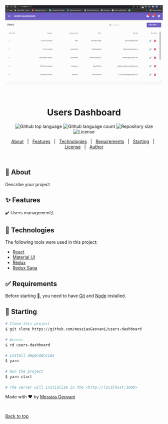 <div align="center" id="top"> 
  <img src="./assets/print.gif" style="max-height: 450px" alt="Users Dashboard" />

  &#xa0;

  <!-- <a href="https://codigodoallan.netlify.app">Demo</a> -->
</div>

<h1 align="center">Users Dashboard</h1>

<p align="center">
  <img alt="Github top language" src="https://img.shields.io/github/languages/top/messiasGeovani/users-dashboard?color=56BEB8">

  <img alt="Github language count" src="https://img.shields.io/github/languages/count/messiasGeovani/users-dashboard?color=56BEB8">

  <img alt="Repository size" src="https://img.shields.io/github/repo-size/messiasGeovani/users-dashboard?color=56BEB8">

  <img alt="License" src="https://img.shields.io/github/license/messiasGeovani/users-dashboard?color=56BEB8">

  <!-- <img alt="Github issues" src="https://img.shields.io/github/issues/messiasGeovani/users-dashboard?color=56BEB8" /> -->

  <!-- <img alt="Github forks" src="https://img.shields.io/github/forks/messiasGeovani/users-dashboard?color=56BEB8" /> -->

  <!-- <img alt="Github stars" src="https://img.shields.io/github/stars/messiasGeovani/users-dashboard?color=56BEB8" /> -->
</p>

<!-- Status -->

<!-- <h4 align="center"> 
	🚧  Users Dashboard 🚀 Under construction...  🚧
</h4> 

<hr> -->

<p align="center">
  <a href="#dart-about">About</a> &#xa0; | &#xa0; 
  <a href="#sparkles-features">Features</a> &#xa0; | &#xa0;
  <a href="#rocket-technologies">Technologies</a> &#xa0; | &#xa0;
  <a href="#white_check_mark-requirements">Requirements</a> &#xa0; | &#xa0;
  <a href="#checkered_flag-starting">Starting</a> &#xa0; | &#xa0;
  <a href="#memo-license">License</a> &#xa0; | &#xa0;
  <a href="https://github.com/messiasGeovani" target="_blank">Author</a>
</p>

<br>

## :dart: About ##

Describe your project

## :sparkles: Features ##

:heavy_check_mark: Users management;\

## :rocket: Technologies ##

The following tools were used in this project:

- [React](https://pt-br.reactjs.org/)
- [Material UI](https://mui.com/pt/)
- [Redux](https://redux.js.org/)
- [Redux Saga](https://redux-saga.js.org/)

## :white_check_mark: Requirements ##

Before starting :checkered_flag:, you need to have [Git](https://git-scm.com) and [Node](https://nodejs.org/en/) installed.

## :checkered_flag: Starting ##

```bash
# Clone this project
$ git clone https://github.com/messiasGeovani/users-dashboard

# Access
$ cd users-dashboard

# Install dependencies
$ yarn

# Run the project
$ yarn start

# The server will initialize in the <http://localhost:3000>
```

Made with :heart: by <a href="https://github.com/messiasGeovani" target="_blank">Messias Geovani</a>

&#xa0;

<a href="#top">Back to top</a>
